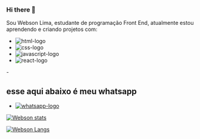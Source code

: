 ### Hi there 👋

Sou Webson Lima, estudante de programação Front End, atualmente estou aprendendo e criando projetos com: 
- <img src="https://img.shields.io/badge/HTML5-E34F26?style=for-the-badge&logo=html5&logoColor=white" alt="html-logo" />
- <img src="https://img.shields.io/badge/CSS3-1572B6?style=for-the-badge&logo=css3&logoColor=white" alt="css-logo" />
- <img src="https://img.shields.io/badge/JavaScript-F7DF1E?style=for-the-badge&logo=javascript&logoColor=black" alt="javascript-logo" />
- <img src="https://img.shields.io/badge/React-20232A?style=for-the-badge&logo=react&logoColor=61DAFB" alt="react-logo" />
-<h2>esse aqui abaixo é meu whatsapp</h2>
- <a href="https://api.whatsapp.com/send?phone=5581992571261">
  <img src="https://img.shields.io/badge/WhatsApp-25D366?style=for-the-badge&logo=whatsapp&logoColor=white" alt="whatsapp-logo" />
</a>

[![Webson stats](https://github-readme-stats.vercel.app/api?username=websonlima7)](https://github.com/anuraghazra/github-readme-stats)


[![Webson Langs](https://github-readme-stats.vercel.app/api/top-langs/?username=websonlima7)](https://github.com/anuraghazra/github-readme-stats)
